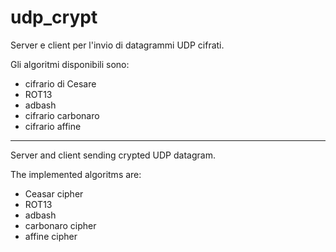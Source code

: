 # udp_crypt

Server e client per l'invio di datagrammi UDP cifrati.

Gli algoritmi disponibili sono:
- cifrario di Cesare
- ROT13
- adbash
- cifrario carbonaro
- cifrario affine

---

Server and client sending crypted UDP datagram.

The implemented algoritms are:
- Ceasar cipher
- ROT13
- adbash
- carbonaro cipher
- affine cipher